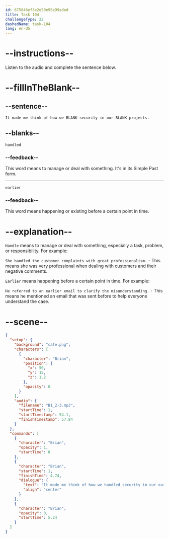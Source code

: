 ```yaml
---
id: 675846ef3e2e50e95e99aded
title: Task 104
challengeType: 22
dashedName: task-104
lang: en-US
---
```


<!-- (Audio) Brian: It made me think of how we handled security in our earlier projects. -->

# --instructions--

Listen to the audio and complete the sentence below.

# --fillInTheBlank--

## --sentence--

`It made me think of how we BLANK security in our BLANK projects.`

## --blanks--

`handled`

### --feedback--

This word means to manage or deal with something. It's in its Simple Past form.

---

`earlier`

### --feedback--

This word means happening or existing before a certain point in time.

# --explanation--

`Handle` means to manage or deal with something, especially a task, problem, or responsibility. For example: 

`She handled the customer complaints with great professionalism.` - This means she was very professional when dealing with customers and their negative comments.  

`Earlier` means happening before a certain point in time. For example: 

`He referred to an earlier email to clarify the misunderstanding.` - This means he mentioned an email that was sent before to help everyone understand the case. 

# --scene--

```json
{
  "setup": {
    "background": "cafe.png",
    "characters": [
      {
        "character": "Brian",
        "position": {
          "x": 50,
          "y": 15,
          "z": 1.2
        },
        "opacity": 0
      }
    ],
    "audio": {
      "filename": "B1_2-3.mp3",
      "startTime": 1,
      "startTimestamp": 54.1,
      "finishTimestamp": 57.84
    }
  },
  "commands": [
    {
      "character": "Brian",
      "opacity": 1,
      "startTime": 0
    },
    {
      "character": "Brian",
      "startTime": 1,
      "finishTime": 4.74,
      "dialogue": {
        "text": "It made me think of how we handled security in our earlier projects.",
        "align": "center"
      }
    },
    {
      "character": "Brian",
      "opacity": 0,
      "startTime": 5.24
    }
  ]
}
```

